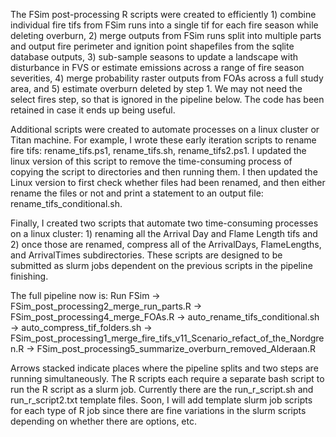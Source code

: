 The FSim post-processing R scripts were created to efficiently 1) combine individual fire tifs from FSim runs into a single tif for each fire season while deleting overburn, 2) merge outputs from FSim runs split into multiple parts and output fire perimeter and ignition point shapefiles from the sqlite database outputs, 3) sub-sample seasons to update a landscape with disturbance in FVS or estimate emissions across a range of fire season severities, 4) merge probability raster outputs from FOAs across a full study area, and 5) estimate overburn deleted by step 1. We may not need the select fires step, so that is ignored in the pipeline below. The code has been retained in case it ends up being useful. 

Additional scripts were created to automate processes on a linux cluster or Titan machine. For example, I wrote these early iteration scripts to rename fire tifs: rename_tifs.ps1, rename_tifs.sh, rename_tifs2.ps1. I updated the linux version of this script to remove the time-consuming process of copying the script to directories and then running them. I then updated the Linux version to first check whether files had been renamed, and then either rename the files or not and print a statement to an output file: rename_tifs_conditional.sh.

Finally, I created two scripts that automate two time-consuming processes on a linux cluster: 1) renaming all the Arrival Day and Flame Length tifs and 2) once those are renamed, compress all of the ArrivalDays, FlameLengths, and ArrivalTimes subdirectories. These scripts are designed to be submitted as slurm jobs dependent on the previous scripts in the pipeline finishing. 

The full pipeline now is: 
Run FSim -> FSim_post_processing2_merge_run_parts.R -> FSim_post_processing4_merge_FOAs.R
         -> auto_rename_tifs_conditional.sh -> auto_compress_tif_folders.sh
                                            -> FSim_post_processing1_merge_fire_tifs_v11_Scenario_refact_of_the_Nordgren.R -> FSim_post_processing5_summarize_overburn_removed_Alderaan.R

Arrows stacked indicate places where the pipeline splits and two steps are running simultaneously. The R scripts each require a separate bash script to run the R script as a slurm job. Currently there are the run_r_script.sh and run_r_script2.txt template files. Soon, I will add template slurm job scripts for each type of R job since there are fine variations in the slurm scripts depending on whether there are options, etc. 
